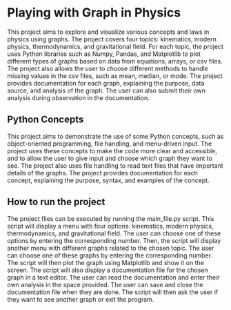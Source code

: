 # Playing with Graph in Physics

This project aims to explore and visualize various concepts and laws in physics using graphs. The project covers four topics: kinematics, modern physics, thermodynamics, and gravitational field. For each topic, the project uses Python libraries such as Numpy, Pandas, and Matplotlib to plot different types of graphs based on data from equations, arrays, or csv files. The project also allows the user to choose different methods to handle missing values in the csv files, such as mean, median, or mode. The project provides documentation for each graph, explaining the purpose, data source, and analysis of the graph. The user can also submit their own analysis during observation in the documentation.

## Python Concepts

This project aims to demonstrate the use of some Python concepts, such as object-oriented programming, file handling, and menu-driven input. The project uses these concepts to make the code more clear and accessible, and to allow the user to give input and choose which graph they want to see. The project also uses file handling to read text files that have important details of the graphs. The project provides documentation for each concept, explaining the purpose, syntax, and examples of the concept.

## How to run the project

The project files can be executed by running the main_file.py script. This script will display a menu with four options: kinematics, modern physics, thermodynamics, and gravitational field. The user can choose one of these options by entering the corresponding number. Then, the script will display another menu with different graphs related to the chosen topic. The user can choose one of these graphs by entering the corresponding number. The script will then plot the graph using Matplotlib and show it on the screen. The script will also display a documentation file for the chosen graph in a text editor. The user can read the documentation and enter their own analysis in the space provided. The user can save and close the documentation file when they are done. The script will then ask the user if they want to see another graph or exit the program.
